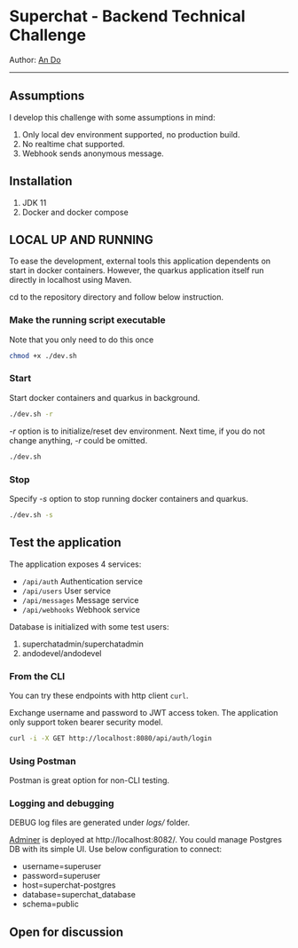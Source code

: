# Superchat - Backend Technical Challenge
Author: [An Do](ando.devel@gmail.com)

-----------------------------------------

## Assumptions
I develop this challenge with some assumptions in mind:
1. Only local dev environment supported, no production build.
2. No realtime chat supported.
3. Webhook sends anonymous message.

## Installation
1. JDK 11
2. Docker and docker compose

## LOCAL UP AND RUNNING

To ease the development, external tools this application dependents on start in docker containers. 
However, the quarkus application itself run directly in localhost using Maven.

cd to the repository directory and follow below instruction.

### Make the running script executable
Note that you only need to do this once
 ```bash
chmod +x ./dev.sh
 ```

### Start 
Start docker containers and quarkus in background.
 ```bash
./dev.sh -r
 ```  
_-r_ option is to initialize/reset dev environment. 
Next time, if you do not change anything, _-r_ could be omitted.
 ```bash
./dev.sh
 ```

### Stop
Specify _-s_ option to stop running docker containers and quarkus.
 ```bash
./dev.sh -s
 ```  

## Test the application
The application exposes 4 services:
* `/api/auth` Authentication service
* `/api/users` User service
* `/api/messages` Message service
* `/api/webhooks` Webhook service

Database is initialized with some test users:
1. superchatadmin/superchatadmin
2. andodevel/andodevel

### From the CLI
You can try these endpoints with http client `curl`.

Exchange username and password to JWT access token.
The application only support token bearer security model.
```bash
curl -i -X GET http://localhost:8080/api/auth/login
```

### Using Postman
Postman is great option for non-CLI testing.


### Logging and debugging
DEBUG log files are generated under _logs/_ folder.

[Adminer](https://www.adminer.org/) is deployed at http://localhost:8082/. 
You could manage Postgres DB with its simple UI. Use below configuration to connect:
- username=superuser
- password=superuser
- host=superchat-postgres
- database=superchat_database
- schema=public

## Open for discussion



